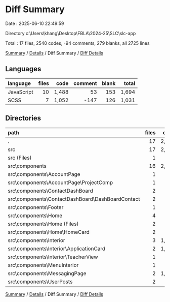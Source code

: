 # Diff Summary

Date : 2025-06-10 22:49:59

Directory c:\\Users\\khang\\Desktop\\FBLA\\2024-25\\SLC\\slc-app

Total : 17 files,  2540 codes, -94 comments, 279 blanks, all 2725 lines

[Summary](results.md) / [Details](details.md) / Diff Summary / [Diff Details](diff-details.md)

## Languages
| language | files | code | comment | blank | total |
| :--- | ---: | ---: | ---: | ---: | ---: |
| JavaScript | 10 | 1,488 | 53 | 153 | 1,694 |
| SCSS | 7 | 1,052 | -147 | 126 | 1,031 |

## Directories
| path | files | code | comment | blank | total |
| :--- | ---: | ---: | ---: | ---: | ---: |
| . | 17 | 2,540 | -94 | 279 | 2,725 |
| src | 17 | 2,540 | -94 | 279 | 2,725 |
| src (Files) | 1 | 2 | 0 | 1 | 3 |
| src\\components | 16 | 2,538 | -94 | 278 | 2,722 |
| src\\components\\AccountPage | 1 | 1 | 0 | 0 | 1 |
| src\\components\\AccountPage\\ProjectComp | 1 | 1 | 0 | 0 | 1 |
| src\\components\\ContactDashBoard | 2 | 45 | 1 | 2 | 48 |
| src\\components\\ContactDashBoard\\DashBoardContact | 2 | 45 | 1 | 2 | 48 |
| src\\components\\Footer | 1 | 0 | -89 | -15 | -104 |
| src\\components\\Home | 4 | -48 | -60 | -34 | -142 |
| src\\components\\Home (Files) | 2 | 3 | -22 | -11 | -30 |
| src\\components\\Home\\HomeCard | 2 | -51 | -38 | -23 | -112 |
| src\\components\\Interior | 3 | 1,069 | 33 | 145 | 1,247 |
| src\\components\\Interior\\ApplicationCard | 2 | 1,068 | 33 | 145 | 1,246 |
| src\\components\\Interior\\TeacherView | 1 | 1 | 0 | 0 | 1 |
| src\\components\\MenuInterior | 1 | 5 | 0 | 0 | 5 |
| src\\components\\MessagingPage | 2 | 1,297 | 41 | 166 | 1,504 |
| src\\components\\UserPosts | 2 | 169 | -20 | 14 | 163 |

[Summary](results.md) / [Details](details.md) / Diff Summary / [Diff Details](diff-details.md)